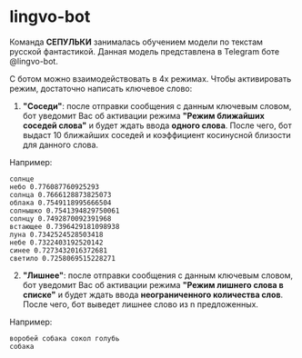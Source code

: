 # lingvo-bot

Команда **СЕПУЛЬКИ** занималась обучением модели по текстам русской фантастикой.
Данная модель представлена в Telegram боте @lingvo-bot.

С ботом можно взаимодействовать в 4х режимах. Чтобы активировать режим, достаточно написать ключевое слово:
  
  1. **"Соседи"**: после отправки сообщения с данным ключевым словом, бот уведомит Вас об активации режима **"Режим ближайших соседей слова"** и будет ждать ввода **одного слова**. После чего, бот выдаст 10 ближайших соседей и коэффициент косинусной близости для данного слова.
  
Например: 
```
солнце
небо 0.776087760925293
солнца 0.7666128873825073
облака 0.7549118995666504
солнышко 0.7541394829750061
солнцу 0.7492870092391968
встающее 0.7396429181098938
луна 0.7342524528503418
небе 0.7322403192520142
синее 0.7273432016372681
светило 0.7258069515228271
```
  2. **"Лишнее"**: после отправки сообщения с данным ключевым словом, бот уведомит Вас об активации режима **"Режим лишнего слова в списке"** и будет ждать ввода **неограниченного количества слов**. После чего, бот выведет лишнее слово из n предложенных.

Например: 
```
воробей собака сокол голубь
собака
```
